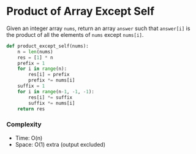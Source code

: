 # Product of Array Except Self

Given an integer array `nums`, return an array `answer` such that `answer[i]` is the product of all the elements of `nums` except `nums[i]`.

```python
def product_except_self(nums):
    n = len(nums)
    res = [1] * n
    prefix = 1
    for i in range(n):
        res[i] = prefix
        prefix *= nums[i]
    suffix = 1
    for i in range(n-1, -1, -1):
        res[i] *= suffix
        suffix *= nums[i]
    return res
```

### Complexity

- Time: O(n)
- Space: O(1) extra (output excluded)
